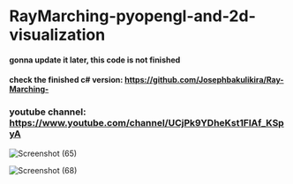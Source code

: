 # RayMarching-pyopengl-and-2d-visualization

#### gonna update it later, this code is not finished

#### check the finished c# version: https://github.com/Josephbakulikira/Ray-Marching-

### youtube channel: https://www.youtube.com/channel/UCjPk9YDheKst1FlAf_KSpyA

![Screenshot (65)](https://user-images.githubusercontent.com/48150537/117064653-149ac200-ad44-11eb-850e-3a39299bce7c.png)

![Screenshot (68)](https://user-images.githubusercontent.com/48150537/117065391-15802380-ad45-11eb-8cf1-312a03619d07.png)

